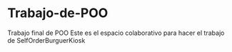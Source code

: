 # Trabajo-de-POO
Trabajo final de POO 
Este es el espacio colaborativo para hacer el trabajo de SelfOrderBurguerKiosk
